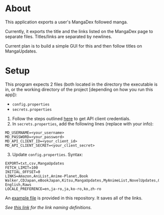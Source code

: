 # About

This application exports a user's MangaDex followed manga.

Currently, it exports the title and the links listed on the MangaDex page to separate files. Titles/links are separated by newlines.

Current plan is to build a simple GUI for this and then follow titles on MangaUpdates.

# Setup
This program expects 2 files (both located in the directory the executable is in, or the working directory of the project [depending on how you run this app]):
* `config.properties`
* `secrets.properties`

1. Follow the steps outlined [here](https://api.mangadex.org/docs/02-authentication/personal-clients/#registering-an-api-client) to get API client credentials.
2. In `secrets.properties`, add the following lines (replace with your info): 
```properties
MD_USERNAME=<your_username>
MD_PASSWORD=<your_password>
MD_API_CLIENT_ID=<your_client_id>
MD_API_CLIENT_SECRET=<your_client_secret>
```
3. Update `config.properties`. Syntax:
```properties
EXPORT=txt,csv,MangaUpdates
FETCH_LIMIT=100
INITIAL_OFFSET=0
LINKS=Amazon,AniList,Anime-Planet,Book Walker,CDJapan,eBookJapan,Kitsu,MangaUpdates,MyAnimeList,NovelUpdates,Official English,Raws
LOCALE_PREFERENCE=en,ja-ro,ja,ko-ro,ko,zh-ro

```
An [example file](https://github.com/Kenneth-W-Chen/mangadex-follows-exporter/blob/main/config.properties) is provided in this repository. It saves all of the links.

*See [this link](https://api.mangadex.org/docs/3-enumerations/#manga-links-data) for the link naming definitions.*
